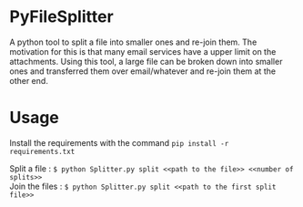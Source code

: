 # PyFileSplitter
A python tool to split a file into smaller ones and re-join them. The motivation for this is that many email services have a upper limit on the attachments. Using this tool, a large file can be broken down into smaller ones and transferred them over email/whatever and re-join them at the other end.

# Usage   
Install the requirements with the command `pip install -r requirements.txt`   

Split a file   : `$ python Splitter.py split <<path to the file>> <<number of splits>>`   
Join the files : `$ python Splitter.py split <<path to the first split file>>`

